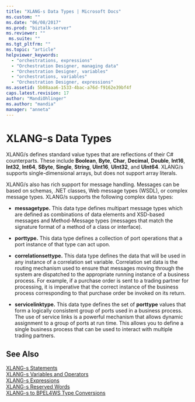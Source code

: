 ```yaml
---
title: "XLANG-s Data Types | Microsoft Docs"
ms.custom: ""
ms.date: "06/08/2017"
ms.prod: "biztalk-server"
ms.reviewer: ""
 ms.suite: ""
ms.tgt_pltfrm: ""
ms.topic: "article"
helpviewer_keywords: 
  - "orchestrations, expressions"
  - "Orchestration Designer, managing data"
  - "Orchestration Designer, variables"
  - "orchestrations, variables"
  - "Orchestration Designer, expressions"
ms.assetid: 5b08aaa6-1533-4bac-a76d-f9162e39bf4f
caps.latest.revision: 17
author: "MandiOhlinger"
ms.author: "mandia"
manager: "anneta"
---
```

# XLANG-s Data Types
XLANG/s defines standard value types that are reflections of their C# counterparts. These include **Boolean**, **Byte**, **Char**, **Decimal**, **Double**, **Int16**, **Int32**, **Int64**, **SByte**, **Single**, **String**, **UInt16**, **UInt32**, and **UInt64**. XLANG/s supports single-dimensional arrays, but does not support array literals.  
  
 XLANG/s also has rich support for message handling. Messages can be based on schemas, .NET classes, Web message types (WSDL), or complex message types. XLANG/s supports the following complex data types:  
  
-   **messagetype.** This data type defines multipart message types which are defined as combinations of data elements and XSD-based messages and Method-Message types (messages that match the signature format of a method of a class or interface).  
  
-   **porttype.** This data type defines a collection of port operations that a port instance of that type can act upon.  
  
-   **correlationsettype.** This data type defines the data that will be used in any instance of a correlation set variable. Correlation set data is the routing mechanism used to ensure that messages moving through the system are dispatched to the appropriate running instance of a business process. For example, if a purchase order is sent to a trading partner for processing, it is imperative that the correct instance of the business process corresponding to that purchase order be invoked on its return.  
  
-   **servicelinktype.** This data type defines the set of **porttype** values that form a logically consistent group of ports used in a business process. The use of service links is a powerful mechanism that allows dynamic assignment to a group of ports at run time. This allows you to define a single business process that can be used to interact with multiple trading partners.  
  
## See Also  
 [XLANG-s Statements](../core/xlang-s-statements.md)   
 [XLANG-s Variables and Operators](../core/xlang-s-variables-and-operators.md)   
 [XLANG-s Expressions](../core/xlang-s-expressions.md)   
 [XLANG-s Reserved Words](../core/xlang-s-reserved-words.md)   
 [XLANG-s to BPEL4WS Type Conversions](../core/xlang-s-to-bpel4ws-type-conversions.md)